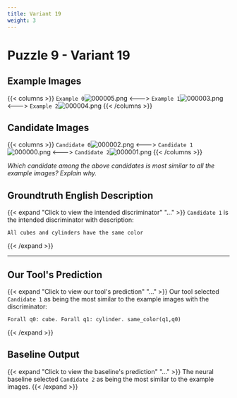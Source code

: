 ```yaml
---
title: Variant 19
weight: 3
---
```


# Puzzle 9 - Variant 19

## Example Images
{{< columns >}}
`Example 0`![000005.png](/clevr-variants/assimilation/fovariant-19/render/images/CLEVR_val_000005.png)
<--->
`Example 1`![000003.png](/clevr-variants/assimilation/fovariant-19/render/images/CLEVR_val_000003.png)
<--->
`Example 2`![000004.png](/clevr-variants/assimilation/fovariant-19/render/images/CLEVR_val_000004.png)
{{< /columns >}}

## Candidate Images
{{< columns >}}
`Candidate 0`![000002.png](/clevr-variants/assimilation/fovariant-19/render/images/CLEVR_val_000002.png)
<--->
`Candidate 1`![000000.png](/clevr-variants/assimilation/fovariant-19/render/images/CLEVR_val_000000.png)
<--->
`Candidate 2`![000001.png](/clevr-variants/assimilation/fovariant-19/render/images/CLEVR_val_000001.png)
{{< /columns >}}

*Which candidate among the above candidates is most similar to all the example images? Explain why.*

## Groundtruth English Description

{{< expand "Click to view the intended discriminator" "..." >}}
`Candidate 1` is the intended discriminator with description:
```plaintext 
All cubes and cylinders have the same color
```
{{< /expand >}}

---



## Our Tool's Prediction

{{< expand "Click to view our tool's prediction" "..." >}}
Our tool selected `Candidate 1` as being the most similar to the example images with the discriminator:
```plaintext
Forall q0: cube. Forall q1: cylinder. same_color(q1,q0)
```
{{< /expand >}}



## Baseline Output

{{< expand "Click to view the baseline's prediction" "..." >}}
The neural baseline selected `Candidate 2` as being the most similar to the example images.
{{< /expand >}}

